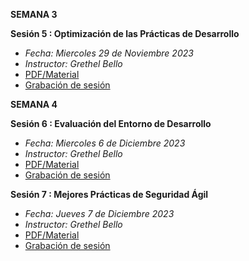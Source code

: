 **SEMANA 3**

**Sesión 5 : Optimización de las Prácticas de Desarrollo**
- *Fecha: Miercoles 29 de Noviembre 2023*
- *Instructor: Grethel Bello*
- [PDF/Material](https://github.com/wizelineacademy/Carrix-SecureCoding-2023/files/13514761/Sesion.5.-.Optimizacion.de.Practicas.de.Desarrollo.pdf)
- [Grabación de sesión](https://youtu.be/SAGZug-rkoI)

**SEMANA 4**

**Sesión 6 : Evaluación del Entorno de Desarrollo**
- *Fecha: Miercoles 6 de Diciembre 2023*
- *Instructor: Grethel Bello*
- [PDF/Material](https://github.com/wizelineacademy/Carrix-SecureCoding-2023/files/13622034/Sesion.6.pdf)
- [Grabación de sesión](https://youtu.be/P0zx4jwH81c)

**Sesión 7 : Mejores Prácticas de Seguridad Ágil**
- *Fecha: Jueves 7 de Diciembre 2023*
- *Instructor: Grethel Bello*
- [PDF/Material](https://github.com/wizelineacademy/Carrix-SecureCoding-2023/files/13622036/Sesion.7.pdf)
- [Grabación de sesión](https://youtu.be/jgTNXVHJa8k)
